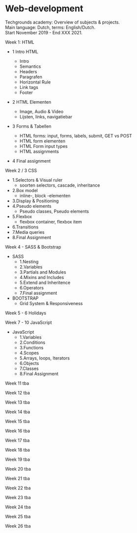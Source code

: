 # Web-development
Techgrounds academy: Overview of subjects & projects.
<br>Main language: Dutch, terms: English/Dutch.
<br>Start November 2019 - End XXX 2021.

Week 1: HTML
* 1 Intro HTML
    - Intro
    - Semantics
    - Headers
    - Paragrafen
    - Horizontal Rule
    - Link tags
    - Footer

* 2 HTML Elementen
    - Image, Audio & Video
    - Lijsten, links, navigatiebar

* 3 Forms & Tabellen
    - HTML forms: input, forms, labels, submit, GET vs POST
    - HTML form elementen
    - HTML Form input types
    - HTML assignments

* 4 Final assignment

Week 2 / 3 CSS
* 1.Selectors & Visual ruler
    - soorten selectors, cascade, inheritance
* 2.Box model
    - inline-, block -elementen
* 3.Display & Positioning
* 4.Pseudo elements
    - Pseudo classes, Pseudo elements
* 5.Flexbox
    - flexbox container, flexbox item
* 6.Transitions
* 7.Media queries
* 8.Final Assignment

Week 4 - SASS & Bootstrap
* SASS
    - 1.Nesting
    - 2.Variables
    - 3.Partials and Modules
    - 4.Mixins and Includes
    - 5.Extend and Inheritence
    - 6.Operators
    - 7.Final assignment
* BOOTSTRAP
    - Grid System & Responsiveness

Week 5 - 6
Holidays

Week 7 - 10 JavaScript
* JavaScript
    - 1.Variables
    - 2.Conditions
    - 3.Functions
    - 4.Scopes
    - 5.Arrays, loops, Iterators
    - 6.Objects
    - 7.Classes
    - 8.Final Assignment

Week 11
tba

Week 12
tba

Week 13
tba

Week 14
tba

Week 15
tba

Week 16
tba

Week 17
tba

Week 18
tba

Week 19
tba

Week 20
tba

Week 21
tba

Week 22
tba

Week 23
tba

Week 24
tba

Week 25
tba

Week 26
tba